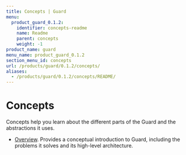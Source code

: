 ```yaml
---
title: Concepts | Guard
menu:
  product_guard_0.1.2:
    identifier: concepts-readme
    name: Readme
    parent: concepts
    weight: -1
product_name: guard
menu_name: product_guard_0.1.2
section_menu_id: concepts
url: /products/guard/0.1.2/concepts/
aliases:
  - /products/guard/0.1.2/concepts/README/
---
```


# Concepts

Concepts help you learn about the different parts of the Guard and the abstractions it uses.

- [Overview](/docs/concepts/overview.md). Provides a conceptual introduction to Guard, including the problems it solves and its high-level architecture.
